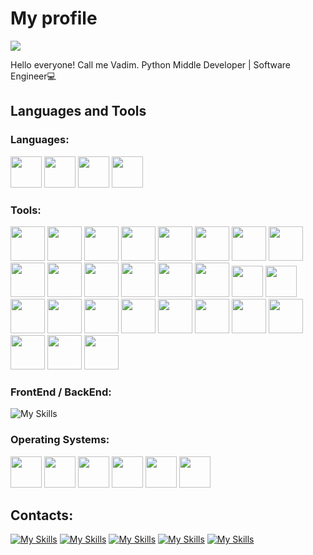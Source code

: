 # My profile
<img src="https://komarev.com/ghpvc/?username=vadbash&style=for-the-badge">

Hello everyone! Call me Vadim. Python Middle Developer | Software Engineer💻

## Languages and Tools
### Languages:

<div>
<img width="50" src="https://user-images.githubusercontent.com/25181517/183423507-c056a6f9-1ba8-4312-a350-19bcbc5a8697.png"/>
<img width="50" src="https://skillicons.dev/icons?i=php"/>
<img width="50" src="https://skillicons.dev/icons?i=c"/>
<img width="50" src="https://skillicons.dev/icons?i=cpp"/>
</div>

### Tools:
<div>
<img width="55" src="https://skillicons.dev/icons?i=linux"/>
<img width="55" src="https://skillicons.dev/icons?i=bots"/>
<img width="55" src="https://skillicons.dev/icons?i=django"/>
<img width="55" src="https://skillicons.dev/icons?i=flask"/>
<img width="55" src="https://img.icons8.com/?size=512&id=59952&format=png"/>
<img width="55" src="https://skillicons.dev/icons?i=sqlite"/> 
<img width="55" src="https://skillicons.dev/icons?i=mysql"/>
<img width="55" src="https://skillicons.dev/icons?i=postgresql"/>
<img width="55" src="https://skillicons.dev/icons?i=docker"/>
<img width="55" src="https://skillicons.dev/icons?i=git"/>
<img width="55" src="https://skillicons.dev/icons?i=github"/>
<img width="55" src="https://skillicons.dev/icons?i=githubactions"/>
<img width="55" src="https://user-images.githubusercontent.com/25181517/192108376-c675d39b-90f6-4073-bde6-5a9291644657.png"/>
<img width="55" src="https://img.icons8.com/?size=96&id=8RgdCJicqnxl&format=png"/>
<img width="50" src="https://user-images.githubusercontent.com/25181517/192108889-232b3431-a585-4b36-a62d-9078bd3641d9.png"/>
<img width="50" src="https://user-images.githubusercontent.com/25181517/184117132-9e89a93b-65fb-47c3-91e7-7d0f99e7c066.png"/>
<img width="55" src="https://skillicons.dev/icons?i=vscode"/>
<img width="55" src="https://user-images.githubusercontent.com/25181517/190887576-6653f877-8439-4521-82f3-403086ead892.png"/>
<img width="55" src="https://img.icons8.com/?size=2x&id=13444&format=png"/>
<img width="55" src="https://skillicons.dev/icons?i=fastapi"/>
<img width="55" src="https://img.icons8.com/?size=100&id=ITIhejPZQD5g&format=png&color=000000"/>
<img width="55" src="https://skillicons.dev/icons?i=md"/>
<img width="55" src="https://user-images.githubusercontent.com/25181517/192109061-e138ca71-337c-4019-8d42-4792fdaa7128.png"/>
<img width="55" src="https://cdn.jsdelivr.net/gh/devicons/devicon@latest/icons/homebrew/homebrew-original.svg"/>
<img width="55" src="https://img.icons8.com/?size=2x&id=WbRVMGxHh74X&format=png"/>
<img width="55" src="https://skillicons.dev/icons?i=powershell"/>
<img width="55" src="https://skillicons.dev/icons?i=bash"/>
</div>

### FrontEnd / BackEnd:
![My Skills](https://skillicons.dev/icons?i=html,css,sass,jquery,js,bootstrap,wordpress,nodejs,figma)

### Operating Systems:
<div >
<img width="50" src="https://img.icons8.com/?size=512&id=e9ne6HZHvrji&format=png"/>
<img width="50" src="https://user-images.githubusercontent.com/25181517/186884156-e63da389-f3e1-4dca-a6c1-d76e886ba22a.png"/>
<img width="50" src="https://user-images.githubusercontent.com/25181517/186885787-4011a347-1f68-472c-bf8b-31ed1bb4f8ce.png"/>
<img width="50" src="https://img.icons8.com/?size=512&id=101665&format=png&color=000000"/>
<img width="50" src="https://user-images.githubusercontent.com/25181517/186884153-99edc188-e4aa-4c84-91b0-e2df260ebc33.png"/>
<img width="50" src="https://user-images.githubusercontent.com/25181517/186884150-05e9ff6d-340e-4802-9533-2c3f02363ee3.png"/>
</div>

## Contacts:
[![My Skills](https://skillicons.dev/icons?i=discord)](https://discord.com/users/Vadik#9484/)
[![My Skills](https://skillicons.dev/icons?i=instagram)](https://www.instagram.com/vadysic/)
[![My Skills](https://skillicons.dev/icons?i=twitter)](https://twitter.com/Vadbash123)
[![My Skills](https://skillicons.dev/icons?i=linkedin)](https://www.linkedin.com/in/vadim-bashkatov-699637292/)
[![My Skills](https://skillicons.dev/icons?i=stackoverflow)](https://stackoverflow.com/users/22173996/vadim-bashkatov)
